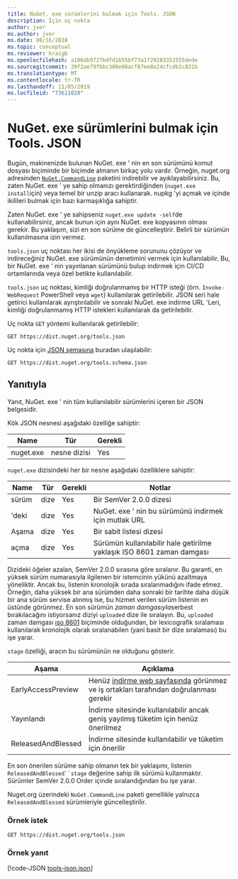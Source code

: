```yaml
---
title: NuGet. exe sürümlerini bulmak için Tools. JSON
description: İçin uç nokta
author: jver
ms.author: jver
ms.date: 08/16/2018
ms.topic: conceptual
ms.reviewer: kraigb
ms.openlocfilehash: a186db9727bdfd1b55bf73a1f29283352555dede
ms.sourcegitcommit: 39f2ae79fbbc308e06acf67ee8e24cfcdb2c831b
ms.translationtype: MT
ms.contentlocale: tr-TR
ms.lasthandoff: 11/05/2019
ms.locfileid: "73611028"
---
```

# <a name="toolsjson-for-discovering-nugetexe-versions"></a>NuGet. exe sürümlerini bulmak için Tools. JSON

Bugün, makinenizde bulunan NuGet. exe ' nin en son sürümünü komut dosyası biçiminde bir biçimde almanın birkaç yolu vardır. Örneğin, nuget.org adresinden [`NuGet.CommandLine`](https://www.nuget.org/packages/NuGet.CommandLine/) paketini indirebilir ve ayıklayabilirsiniz. Bu, zaten NuGet. exe ' ye sahip olmanızı gerektirdiğinden (`nuget.exe install`için) veya temel bir unzip aracı kullanarak. nupkg 'yi açmak ve içinde ikilileri bulmak için bazı karmaşıklığa sahiptir.

Zaten NuGet. exe ' ye sahipseniz `nuget.exe update -self`de kullanabilirsiniz, ancak bunun için aynı NuGet. exe kopyasının olması gerekir. Bu yaklaşım, sizi en son sürüme de güncelleştirir. Belirli bir sürümün kullanılmasına izin vermez.

`tools.json` uç noktası her ikisi de önyükleme sorununu çözüyor ve indireceğiniz NuGet. exe sürümünün denetimini vermek için kullanılabilir. Bu, bir NuGet. exe ' nin yayınlanan sürümünü bulup indirmek için CI/CD ortamlarında veya özel betikte kullanılabilir.

`tools.json` uç noktası, kimliği doğrulanmamış bir HTTP isteği (örn. `Invoke-WebRequest` PowerShell veya `wget`) kullanılarak getirilebilir. JSON seri hale getirici kullanılarak ayrıştırılabilir ve sonraki NuGet. exe indirme URL 'Leri, kimliği doğrulanmamış HTTP istekleri kullanılarak da getirilebilir.

Uç nokta `GET` yöntemi kullanılarak getirilebilir:

    GET https://dist.nuget.org/tools.json

Uç nokta için [JSON şemasına](https://json-schema.org/) buradan ulaşılabilir:

    GET https://dist.nuget.org/tools.schema.json

## <a name="response"></a>Yanıtıyla

Yanıt, NuGet. exe ' nin tüm kullanılabilir sürümlerini içeren bir JSON belgesidir.

Kök JSON nesnesi aşağıdaki özelliğe sahiptir:

Name      | Tür             | Gerekli
--------- | ---------------- | --------
nuget.exe | nesne dizisi | Yes

`nuget.exe` dizisindeki her bir nesne aşağıdaki özelliklere sahiptir:

Name     | Tür   | Gerekli | Notlar
-------- | ------ | -------- | -----
sürüm  | dize | Yes      | Bir SemVer 2.0.0 dizesi
'deki      | dize | Yes      | NuGet. exe ' nin bu sürümünü indirmek için mutlak URL
Aşama    | dize | Yes      | Bir sabit listesi dizesi
açma | dize | Yes      | Sürümün kullanılabilir hale getirilme yaklaşık ISO 8601 zaman damgası

Dizideki öğeler azalan, SemVer 2.0.0 sırasına göre sıralanır. Bu garanti, en yüksek sürüm numarasıyla ilgilenen bir istemcinin yükünü azaltmaya yöneliktir. Ancak bu, listenin kronolojik sırada sıralanmadığını ifade etmez. Örneğin, daha yüksek bir ana sürümden daha sonraki bir tarihte daha düşük bir ana sürüm servise alınmış ise, bu hizmet verilen sürüm listenin en üstünde görünmez. En son sürümün *zaman damgasıyla*serbest bırakılacağını istiyorsanız diziyi `uploaded` dize ile sıralayın. Bu, `uploaded` zaman damgası [ıso 8601](https://www.iso.org/iso-8601-date-and-time-format.html) biçiminde olduğundan, bir lexicografik sıralaması kullanılarak kronolojik olarak sıralanabilen (yani basit bir dize sıralaması) bu işe yarar.

`stage` özelliği, aracın bu sürümünün ne olduğunu gösterir. 

Aşama              | Açıklama
------------------ | ------
EarlyAccessPreview | Henüz [indirme web sayfasında](https://www.nuget.org/downloads) görünmez ve iş ortakları tarafından doğrulanması gerekir
Yayınlandı           | İndirme sitesinde kullanılabilir ancak geniş yayılmış tüketim için henüz önerilmez
ReleasedAndBlessed | İndirme sitesinde kullanılabilir ve tüketim için önerilir

En son önerilen sürüme sahip olmanın tek bir yaklaşımı, listenin `ReleasedAndBlessed``stage` değerine sahip ilk sürümü kullanmaktır. Sürümler SemVer 2.0.0 Order içinde sıralandığından bu işe yarar.

Nuget.org üzerindeki `NuGet.CommandLine` paketi genellikle yalnızca `ReleasedAndBlessed` sürümleriyle güncelleştirilir.

### <a name="sample-request"></a>Örnek istek

    GET https://dist.nuget.org/tools.json

### <a name="sample-response"></a>Örnek yanıt

[!code-JSON [tools-json.json](./_data/tools-json.json)]

